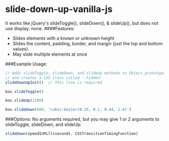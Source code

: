 # slide-down-up-vanilla-js
It works like jQuery's slideToggle(), slideDown(), &amp; slideUp(), but does not use display: none.
####Features:
* Slides elements with a known or *unknown* height
* Slides the content, padding, border, and margin (just the top and bottom values).
* May slide multiple elements at once

###Example Usage:
```JavaScript
// Adds slideToggle, slideDown, and slideUp methods to Object.prototype
// and creates a CSS class called '.hidden'
slideDownUpInit()  // This line is required

box.slideToggle()

box.slideUp(1200)

box.slideDown(800, 'cubic-bezier(0.25, 0.1, 0.44, 1.4)')
```
###Options:
No arguments required, but you may give 1 or 2 arguments to slideToggle, slideDown, and slideUp:
```JavaScript
slideDown(speedInMilliseconds, CSSTransitionTimingFunction)
```
